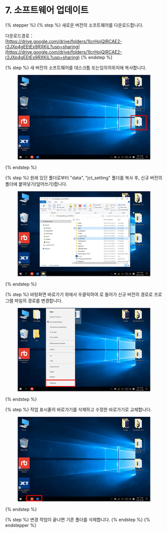 # 7. 소프트웨어 업데이트

{% stepper %}
{% step %}
새로운 버전의 소프트웨어를 다운로드합니다.

다운로드경로：\
[https://drive.google.com/drive/folders/1IcrHojQlRCAE2-r2JXp4gEEtEx9RXKiL?usp=sharing](https://drive.google.com/drive/folders/1IcrHojQlRCAE2-r2JXp4gEEtEx9RXKiL?usp=sharing)
{% endstep %}

{% step %}
새 버전의 소프트웨어를 데스크톱 또는임의의위치에 복사합니다.

<figure><img src="img/section6_1.jpg" alt=""><figcaption></figcaption></figure>
{% endstep %}

{% step %}
원래 있던 폴더로부터 "data", "jct\_setting" 폴더를 복사 후, 신규 버전의 폴더에 붙여넣기(덮어쓰기)합니다.

<figure><img src="img/section6_2.jpg" alt=""><figcaption></figcaption></figure>
{% endstep %}

{% step %}
바탕화면 바로가기 위에서 우클릭하여 로 들어가 신규 버전의 경로로 프로그램 파일의 경로를 변경합니다.

<figure><img src="img/section6_3.jpg" alt=""><figcaption></figcaption></figure>
{% endstep %}

{% step %}
작업 표시줄의 바로가기를 삭제하고 수정한 바로가기로 교체합니다.

<figure><img src="img/section6_4.jpg" alt=""><figcaption></figcaption></figure>
{% endstep %}

{% step %}
변경 작업이 끝나면 기존 폴더를 삭제합니다.
{% endstep %}
{% endstepper %}
